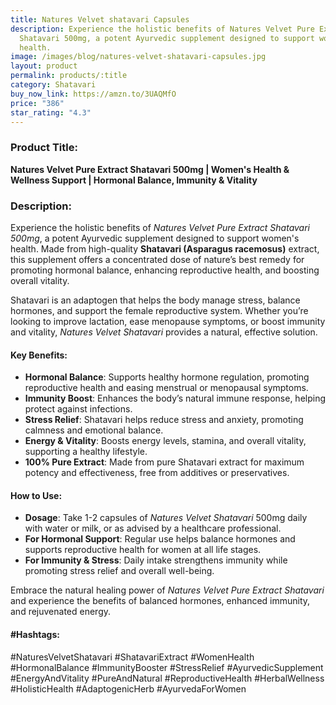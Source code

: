 ```yaml
---
title: Natures Velvet shatavari Capsules
description: Experience the holistic benefits of Natures Velvet Pure Extract
  Shatavari 500mg, a potent Ayurvedic supplement designed to support women's
  health.
image: /images/blog/natures-velvet-shatavari-capsules.jpg
layout: product
permalink: products/:title
category: Shatavari
buy_now_link: https://amzn.to/3UAQMfO
price: "386"
star_rating: "4.3"
---
```

### Product Title:
**Natures Velvet Pure Extract Shatavari 500mg | Women's Health & Wellness Support | Hormonal Balance, Immunity & Vitality**

### Description:
Experience the holistic benefits of *Natures Velvet Pure Extract Shatavari 500mg*, a potent Ayurvedic supplement designed to support women's health. Made from high-quality **Shatavari (Asparagus racemosus)** extract, this supplement offers a concentrated dose of nature’s best remedy for promoting hormonal balance, enhancing reproductive health, and boosting overall vitality.

Shatavari is an adaptogen that helps the body manage stress, balance hormones, and support the female reproductive system. Whether you’re looking to improve lactation, ease menopause symptoms, or boost immunity and vitality, *Natures Velvet Shatavari* provides a natural, effective solution.

#### Key Benefits:
- **Hormonal Balance**: Supports healthy hormone regulation, promoting reproductive health and easing menstrual or menopausal symptoms.
- **Immunity Boost**: Enhances the body’s natural immune response, helping protect against infections.
- **Stress Relief**: Shatavari helps reduce stress and anxiety, promoting calmness and emotional balance.
- **Energy & Vitality**: Boosts energy levels, stamina, and overall vitality, supporting a healthy lifestyle.
- **100% Pure Extract**: Made from pure Shatavari extract for maximum potency and effectiveness, free from additives or preservatives.

#### How to Use:
- **Dosage**: Take 1-2 capsules of *Natures Velvet Shatavari* 500mg daily with water or milk, or as advised by a healthcare professional.
- **For Hormonal Support**: Regular use helps balance hormones and supports reproductive health for women at all life stages.
- **For Immunity & Stress**: Daily intake strengthens immunity while promoting stress relief and overall well-being.

Embrace the natural healing power of *Natures Velvet Pure Extract Shatavari* and experience the benefits of balanced hormones, enhanced immunity, and rejuvenated energy.

#### #Hashtags:
#NaturesVelvetShatavari #ShatavariExtract #WomenHealth #HormonalBalance #ImmunityBooster #StressRelief #AyurvedicSupplement #EnergyAndVitality #PureAndNatural #ReproductiveHealth #HerbalWellness #HolisticHealth #AdaptogenicHerb #AyurvedaForWomen
